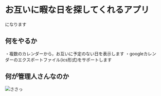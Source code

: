# お互いに暇な日を探してくれるアプリ

になります

## 何をやるか

・複数のカレンダーから，お互いに予定のない日を表示します 
・googleカレンダーのエクスポートファイル(ics形式)をサポートします   


## 何が管理人さんなのか

![ささっ](http://www.ne.jp/asahi/rumic/k-asuka/c_images/Maison3.jpg "僕にもわからないです")